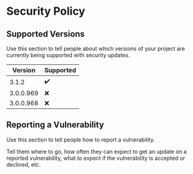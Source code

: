 # Security Policy

## Supported Versions

Use this section to tell people about which versions of your project are
currently being supported with security updates.

| Version | Supported          |
| -------  | ------------------ |
| 3.1.2 | :heavy_check_mark: |
| 3.0.0.969  | :x:                |
| 3.0.0.968   | :x: |


## Reporting a Vulnerability

Use this section to tell people how to report a vulnerability.

Tell them where to go, how often they can expect to get an update on a
reported vulnerability, what to expect if the vulnerability is accepted or
declined, etc.
